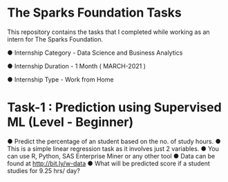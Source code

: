 # The Sparks Foundation Tasks
This repository contains the tasks that I completed while working as an intern for The Sparks Foundation.

  ● Internship Category - Data Science and Business Analytics
  
  ● Internship Duration - 1 Month ( MARCH-2021 )
  
  ● Internship Type - Work from Home

# Task-1 : Prediction using Supervised ML (Level - Beginner)

● Predict the percentage of an student based on the no. of study hours.
● This is a simple linear regression task as it involves just 2 variables.
● You can use R, Python, SAS Enterprise Miner or any other tool
● Data can be found at http://bit.ly/w-data
● What will be predicted score if a student studies for 9.25 hrs/ day?

